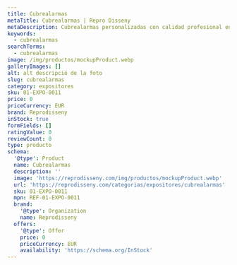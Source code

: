 ```yaml
---
title: Cubrealarmas
metaTitle: Cubrealarmas | Repro Disseny
metaDescription: Cubrealarmas personalizadas con calidad profesional en Cataluña.
keywords:
  - cubrealarmas
searchTerms:
  - cubrealarmas
image: /img/productos/mockupProduct.webp
galleryImages: []
alt: alt descripció de la foto
slug: cubrealarmas
category: expositores
sku: 01-EXPO-0011
price: 0
priceCurrency: EUR
brand: Reprodisseny
inStock: true
formFields: []
ratingValue: 0
reviewCount: 0
type: producto
schema:
  '@type': Product
  name: Cubrealarmas
  description: ''
  image: 'https://reprodisseny.com/img/productos/mockupProduct.webp'
  url: 'https://reprodisseny.com/categorias/expositores/cubrealarmas'
  sku: 01-EXPO-0011
  mpn: REF-01-EXPO-0011
  brand:
    '@type': Organization
    name: Reprodisseny
  offers:
    '@type': Offer
    price: 0
    priceCurrency: EUR
    availability: 'https://schema.org/InStock'
---
```


